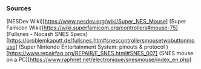 ### Sources

(NESDev Wiki)[https://www.nesdev.org/wiki/Super_NES_Mouse]
(Super Famicon Wiki)[https://wiki.superfamicom.org/controllers#mouse-75]
(Fullsnes - Nocash SNES Specs)[https://problemkaputt.de/fullsnes.htm#snescontrollersmousetwobuttonmouse]
(Super Nintendo Entertainment System: pinouts & protocol
)[https://www.repairfaq.org/REPAIR/F_SNES.html#SNES_007]
(SNES mouse on a PC)[https://www.raphnet.net/electronique/snesmouse/index_en.php]